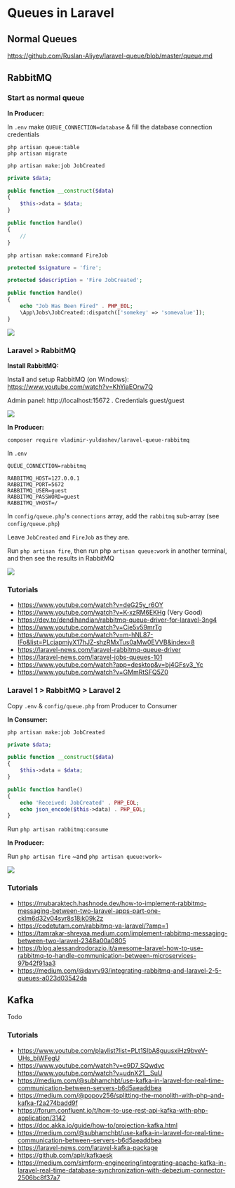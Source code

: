 # Queues in Laravel

## Normal Queues

https://github.com/Ruslan-Aliyev/laravel-queue/blob/master/queue.md

## RabbitMQ

### Start as normal queue

**In Producer:**

In `.env` make `QUEUE_CONNECTION=database` & fill the database connection credentials

```
php artisan queue:table
php artisan migrate
```

`php artisan make:job JobCreated`

```php
private $data;

public function __construct($data)
{
    $this->data = $data;
}

public function handle()
{
    //
}
```

`php artisan make:command FireJob`

```php
protected $signature = 'fire';

protected $description = 'Fire JobCreated';

public function handle()
{
    echo "Job Has Been Fired" . PHP_EOL;
    \App\Jobs\JobCreated::dispatch(['somekey' => 'somevalue']);
}
```

![](/Illustrations/normal_queue_result.png)

### Laravel > RabbitMQ

**Install RabbitMQ:**

Install and setup RabbitMQ (on Windows): https://www.youtube.com/watch?v=KhYiaEOrw7Q

Admin panel: http://localhost:15672 . Credentials guest/guest

![](/Illustrations/start_rabbitmq.png)

**In Producer:**

`composer require vladimir-yuldashev/laravel-queue-rabbitmq`

In `.env` 
```
QUEUE_CONNECTION=rabbitmq

RABBITMQ_HOST=127.0.0.1
RABBITMQ_PORT=5672
RABBITMQ_USER=guest
RABBITMQ_PASSWORD=guest
RABBITMQ_VHOST=/
```

In `config/queue.php`'s `connections` array, add the `rabbitmq` sub-array (see `config/queue.php`)

Leave `JobCreated` and `FireJob` as they are.

Run `php artisan fire`, then run php `artisan queue:work` in another terminal, and then see the results in RabbitMQ

![](/Illustrations/laravel_to_rabbitmq_result.png)

### Tutorials

- https://www.youtube.com/watch?v=deG25y_r6OY
- https://www.youtube.com/watch?v=K-xzRM6EKHg (Very Good)
- https://dev.to/dendihandian/rabbitmq-queue-driver-for-laravel-3ng4
- https://www.youtube.com/watch?v=Cie5v59mrTg
- https://www.youtube.com/watch?v=m-hNL87-lFo&list=PLcjapmjyX17hJZ-shzRMxTus0aMw0EVVB&index=8
- https://laravel-news.com/laravel-rabbitmq-queue-driver
- https://laravel-news.com/laravel-jobs-queues-101
- https://www.youtube.com/watch?app=desktop&v=bj4GFsv3_Yc
- https://www.youtube.com/watch?v=GMmRtSFQ5Z0

### Laravel 1 > RabbitMQ > Laravel 2

Copy `.env` & `config/queue.php` from Producer to Consumer

**In Consumer:**

`php artisan make:job JobCreated`

```php
private $data;

public function __construct($data)
{
    $this->data = $data;
}

public function handle()
{
    echo 'Received: JobCreated' . PHP_EOL;
    echo json_encode($this->data) . PHP_EOL;
}
```

Run `php artisan rabbitmq:consume`

**In Producer:**

Run `php artisan fire` ~and `php artisan queue:work`~

![](/Illustrations/laravel_to_rabbitmq_to_laravel_results.png)

### Tutorials

- https://mubaraktech.hashnode.dev/how-to-implement-rabbitmq-messaging-between-two-laravel-apps-part-one-cklm6d32v04syr8s18jk09k2z
- https://codetutam.com/rabbitmq-va-laravel/?amp=1
- https://tamrakar-shreyaa.medium.com/implement-rabbitmq-messaging-between-two-laravel-2348a00a0805
- https://blog.alessandrodorazio.it/awesome-laravel-how-to-use-rabbitmq-to-handle-communication-between-microservices-97b42f91aa3
- https://medium.com/@davrv93/integrating-rabbitmq-and-laravel-2-5-queues-a023d03542da

## Kafka

Todo

### Tutorials

- https://www.youtube.com/playlist?list=PLt1SIbA8guusxiHz9bveV-UHs_biWFegU 
- https://www.youtube.com/watch?v=e9D7_SQwdvc https://www.youtube.com/watch?v=udnX21__SuU 
- https://medium.com/@subhamchbt/use-kafka-in-laravel-for-real-time-communication-between-servers-b6d5aeaddbea 
- https://medium.com/@popov256/splitting-the-monolith-with-php-and-kafka-f2a274badd9f 
- https://forum.confluent.io/t/how-to-use-rest-api-kafka-with-php-application/3142 
- https://doc.akka.io/guide/how-to/projection-kafka.html 
- https://medium.com/@subhamchbt/use-kafka-in-laravel-for-real-time-communication-between-servers-b6d5aeaddbea 
- https://laravel-news.com/laravel-kafka-package 
- https://github.com/aplr/kafkaesk 
- https://medium.com/simform-engineering/integrating-apache-kafka-in-laravel-real-time-database-synchronization-with-debezium-connector-2506bc8f37a7 
